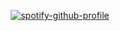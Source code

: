 <div align="center">

[![spotify-github-profile](https://spotify-github-profile.vercel.app/api/view?uid=digicabral&cover_image=true&theme=default&show_offline=false&background_color=121212&interchange=false)](https://github.com/kittinan/spotify-github-profile)

</div>
